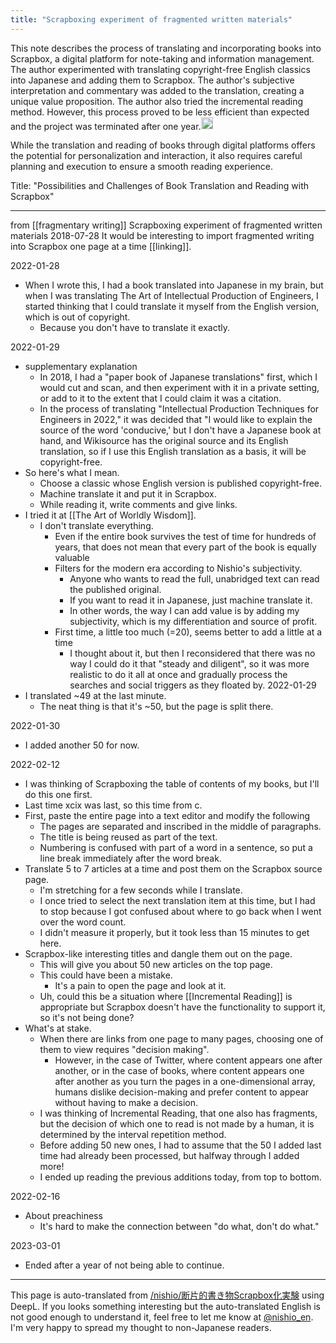```yaml
---
title: "Scrapboxing experiment of fragmented written materials"
---
```


This note describes the process of translating and incorporating books into Scrapbox, a digital platform for note-taking and information management. The author experimented with translating copyright-free English classics into Japanese and adding them to Scrapbox. The author's subjective interpretation and commentary was added to the translation, creating a unique value proposition. The author also tried the incremental reading method. However, this process proved to be less efficient than expected and the project was terminated after one year.<img src='https://scrapbox.io/api/pages/nishio-en/omni/icon' alt='omni.icon' height="19.5"/>

While the translation and reading of books through digital platforms offers the potential for personalization and interaction, it also requires careful planning and execution to ensure a smooth reading experience.

Title: "Possibilities and Challenges of Book Translation and Reading with Scrapbox"

-----

from  [[fragmentary writing]]
Scrapboxing experiment of fragmented written materials
2018-07-28 It would be interesting to import fragmented writing into Scrapbox one page at a time [[linking]].

2022-01-28
- When I wrote this, I had a book translated into Japanese in my brain, but when I was translating The Art of Intellectual Production of Engineers, I started thinking that I could translate it myself from the English version, which is out of copyright.
    - Because you don't have to translate it exactly.

2022-01-29
- supplementary explanation
    - In 2018, I had a "paper book of Japanese translations" first, which I would cut and scan, and then experiment with it in a private setting, or add to it to the extent that I could claim it was a citation.
    - In the process of translating "Intellectual Production Techniques for Engineers in 2022," it was decided that "I would like to explain the source of the word 'conducive,' but I don't have a Japanese book at hand, and Wikisource has the original source and its English translation, so if I use this English translation as a basis, it will be copyright-free.
- So here's what I mean.
    - Choose a classic whose English version is published copyright-free.
    - Machine translate it and put it in Scrapbox.
    - While reading it, write comments and give links.
- I tried it at [[The Art of Worldly Wisdom]].
    - I don't translate everything.
        - Even if the entire book survives the test of time for hundreds of years, that does not mean that every part of the book is equally valuable
        - Filters for the modern era according to Nishio's subjectivity.
            - Anyone who wants to read the full, unabridged text can read the published original.
            - If you want to read it in Japanese, just machine translate it.
            - In other words, the way I can add value is by adding my subjectivity, which is my differentiation and source of profit.
        - First time, a little too much (=20), seems better to add a little at a time
            - I thought about it, but then I reconsidered that there was no way I could do it that "steady and diligent", so it was more realistic to do it all at once and gradually process the searches and social triggers as they floated by.
2022-01-29
- I translated ~49 at the last minute.
    - The neat thing is that it's ~50, but the page is split there.

2022-01-30
- I added another 50 for now.

2022-02-12
- I was thinking of Scrapboxing the table of contents of my books, but I'll do this one first.
- Last time xcix was last, so this time from c.
- First, paste the entire page into a text editor and modify the following
    - The pages are separated and inscribed in the middle of paragraphs.
    - The title is being reused as part of the text.
    - Numbering is confused with part of a word in a sentence, so put a line break immediately after the word break.
- Translate 5 to 7 articles at a time and post them on the Scrapbox source page.
    - I'm stretching for a few seconds while I translate.
    - I once tried to select the next translation item at this time, but I had to stop because I got confused about where to go back when I went over the word count.
    - I didn't measure it properly, but it took less than 15 minutes to get here.
- Scrapbox-like interesting titles and dangle them out on the page.
    - This will give you about 50 new articles on the top page.
    - This could have been a mistake.
        - It's a pain to open the page and look at it.
    - Uh, could this be a situation where [[Incremental Reading]] is appropriate but Scrapbox doesn't have the functionality to support it, so it's not being done?
- What's at stake.
    - When there are links from one page to many pages, choosing one of them to view requires "decision making".
        - However, in the case of Twitter, where content appears one after another, or in the case of books, where content appears one after another as you turn the pages in a one-dimensional array, humans dislike decision-making and prefer content to appear without having to make a decision.
    - I was thinking of Incremental Reading, that one also has fragments, but the decision of which one to read is not made by a human, it is determined by the interval repetition method.
    - Before adding 50 new ones, I had to assume that the 50 I added last time had already been processed, but halfway through I added more!
    - I ended up reading the previous additions today, from top to bottom.

2022-02-16
- About preachiness
    - It's hard to make the connection between "do what, don't do what."

2023-03-01
- Ended after a year of not being able to continue.


---
This page is auto-translated from [/nishio/断片的書き物Scrapbox化実験](https://scrapbox.io/nishio/断片的書き物Scrapbox化実験) using DeepL. If you looks something interesting but the auto-translated English is not good enough to understand it, feel free to let me know at [@nishio_en](https://twitter.com/nishio_en). I'm very happy to spread my thought to non-Japanese readers.